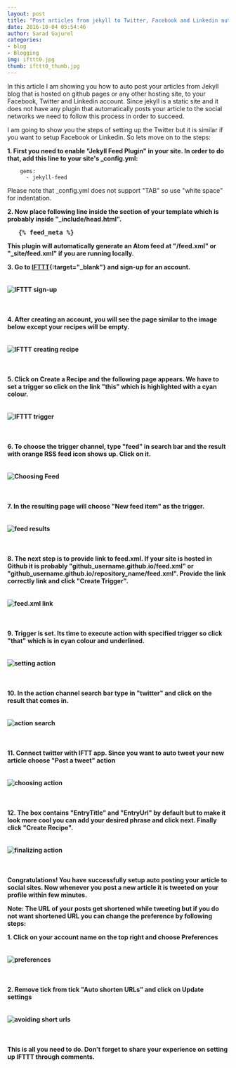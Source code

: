 ```yaml
---
layout: post
title: "Post articles from jekyll to Twitter, Facebook and Linkedin automatically"
date: 2016-10-04 05:54:46
author: Sarad Gajurel
categories:
- blog
- Blogging
img: ifttt0.jpg
thumb: ifttt0_thumb.jpg
---
```

In this article I am showing you how to auto post your articles from Jekyll blog that is hosted on github pages or any other hosting site, to your Facebook, Twitter and Linkedin account. Since jekyll is a static site and it does not have any plugin that automatically posts your article to the social networks we need to follow this process in order to succeed. <!--more-->

I am going to show you the steps of setting up the Twitter but it is similar if you want to setup Facebook or Linkedin. So lets move on to the steps:

<b>1. First you need to enable "Jekyll Feed Plugin" in your site. In order to do that, add this line to your site's _config.yml:</b>

		gems:
		  - jekyll-feed

Please note that _config.yml does not support "TAB" so use "white space" for indentation.

<b>2. Now place following line inside the <head> section of your template which is probably inside "_include/head.html".

<pre>	&#123;% feed_meta %}</pre>

This plugin will automatically generate an Atom feed at "/feed.xml" or "_site/feed.xml" if you are running locally.

<b>3. Go to [IFTTT](https://ifttt.com/){:target="_blank"} and sign-up for an account.</b>
<br><br><br>
<img src="/assets/img/blog/ifttt1.jpg" alt="IFTTT sign-up">
<br><br><br><br>
<b>4. After creating an account, you will see the page similar to the image below except your recipes will be empty.</b>
<br><br><br>
<img src="/assets/img/blog/ifttt2.jpg" alt="IFTTT creating recipe">
<br><br><br><br>
<b>5. Click on Create a Recipe and the following page appears. We have to set a trigger so click on the link "this" which is highlighted with a cyan colour.
<br><br><br>
<img src="/assets/img/blog/ifttt3.jpg" alt="IFTTT trigger">
<br><br><br><br>
<b>6. To choose the trigger channel, type "feed" in search bar and the result with orange RSS feed icon shows up. Click on it.</b>
<br><br><br>
<img src="/assets/img/blog/ifttt4.jpg" alt="Choosing Feed">
<br><br><br><br>
<b>7. In the resulting page will choose "New feed item" as the trigger.</b>
<br><br><br>
<img src="/assets/img/blog/ifttt5.jpg" alt="feed results">
<br><br><br><br>
<b>8. The next step is to provide link to feed.xml. If your site is hosted in Github it is probably "github_username.github.io/feed.xml" or "github_username.github.io/repository_name/feed.xml". Provide the link correctly link and click "Create Trigger".</b>
<br><br><br>
<img src="/assets/img/blog/ifttt6.jpg" alt="feed.xml link">
<br><br><br><br>
<b>9. Trigger is set. Its time to execute action with specified trigger so click "that" which is in cyan colour and underlined.
<br><br><br>
<img src="/assets/img/blog/ifttt7.jpg" alt="setting action">
<br><br><br><br>
<b>10. In the action channel search bar type in "twitter" and click on the result that comes in.
</b>
<br><br><br>
<img src="/assets/img/blog/ifttt8.jpg" alt="action search">
<br><br><br><br>
<b>11. Connect twitter with IFTT app. Since you want to auto tweet your new article choose "Post a tweet" action</b>
<br><br><br>
<img src="/assets/img/blog/ifttt9.jpg" alt="choosing action">
<br><br><br><br>
<b>12. The box contains "EntryTitle" and "EntryUrl" by default but to make it look more cool you can add your desired phrase and click next. Finally click "Create Recipe".
</b>
<br><br><br>
<img src="/assets/img/blog/ifttt10.jpg" alt="finalizing action">
<br><br><br><br>
Congratulations! You have successfully setup auto posting your article to social sites. Now whenever you post a new article it is tweeted on your profile within few minutes.

Note: The URL of your posts get shortened while tweeting but if you do not want shortened URL you can change the preference by following steps:

<b>1. Click on your account name on the top right and choose Preferences</b>
<br><br><br>
<img src="/assets/img/blog/ifttt11.jpg" alt="preferences">
<br><br><br><br>
<b>2. Remove tick from tick "Auto shorten URLs" and click on Update settings</b>
<br><br><br>
<img src="/assets/img/blog/ifttt12.jpg" alt="avoiding short urls">
<br><br><br><br>
This is all you need to do. Don't forget to share your experience on setting up IFTTT through comments.
